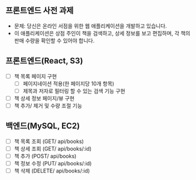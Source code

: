 ## 프론트엔드 사전 과제
- 문제: 당신은 온라인 서점을 위한 웹 애플리케이션을 개발하고 있습니다.
- 이 애플리케이션은 상점 주인이 책을 검색하고, 상세 정보를 보고 편집하며, 각 책의 판매 수량을 확인할 수 있어야 합니다.

## 프론트엔드(React, S3)
- [ ] 책 목록 페이지 구현
  - [ ] 페이지네이션 적용(한 페이지당 10개 항목)
  - [ ] 제목과 저자로 필터링 할 수 있는 검색 기능 구현
- [ ] 책 상세 정보 페이지/뷰 구현
- [ ] 책 추가/ 제거 및 수량 조절 기능

## 백엔드(MySQL, EC2)
- [ ] 책 목록 조회 (GET/ api/books)
- [ ] 책 상세 조회 (GET/ api/books/:id)
- [ ] 책 추가 (POST/ api/books)
- [ ] 책 정보 수정 (PUT/ api/books/:id)
- [ ] 책 삭제 (DELETE/ api/books/:id)

